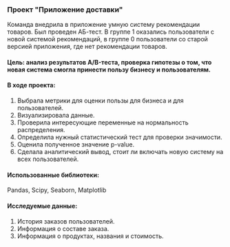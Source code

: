 ### Проект "Приложение доставки"
Команда внедрила в приложение умную систему рекомендации товаров. Был проведен АБ-тест. В группе 1 оказались пользователи с новой системой рекомендаций, в группе 0 пользователи со старой версией приложения, где нет рекомендации товаров.
#### Цель: анализ результатов A/B-теста, проверка гипотезы о том, что новая система смогла принести пользу бизнесу и пользователям.
#### В ходе проекта:
1. Выбрала метрики для оценки пользы для бизнеса и для пользователей.
2. Визуализировала данные.
3. Проверила интересующие переменные на нормальность распределения.
4. Определила нужный статистический тест для проверки значимости.
5. Оценила полученное значение p-value.
6. Сделала аналитический вывод, стоит ли включать новую систему на всех пользователей.
#### Использованные библиотеки:
Pandas, Scipy, Seaborn, Matplotlib
#### Исследуемые данные:
1. История заказов пользователей.
2. Информация о составе заказа.
3. Информация о продуктах, названия и стоимость.
